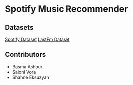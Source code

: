 # Spotify Music Recommender

##  Datasets
[Spotify Dataset](https://www.kaggle.com/yamaerenay/spotify-dataset-19212020-160k-tracks?select=tracks.csv)
[LastFm Dataset](https://www.kaggle.com/ravichaubey1506/lastfm)

## Contributors
- Basma Ashour
- Saloni Vora
- Shahne Eksuzyan


